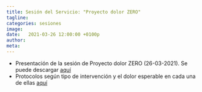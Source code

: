 ```yaml
---
title: Sesión del Servicio: "Proyecto dolor ZERO"
tagline: 
categories: sesiones
image: 
date:   2021-03-26 12:00:00 +0100p
author: 
meta: 
---
```


  * Presentación de la sesión de Proyecto dolor ZERO (26-03-2021). Se puede descargar [aquí](https://drive.google.com/file/d/1Tsyp1Q3DvXJVOSMjXnSxTz4Lb4lzpXQN/view?usp=sharing)
  * Protocolos según tipo de intervención y el dolor esperable en cada una de ellas [aquí](https://drive.google.com/file/d/13mE-MzI8xPDjQowKYYPtPlLaqZB9Rgb2/view?usp=sharing)

<!--more-->
